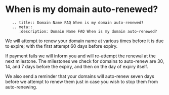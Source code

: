 # When is my domain auto-renewed?

```eval_rst
   .. title:: Domain Name FAQ When is my domain auto-renewed?
   .. meta::
      :description: Domain Name FAQ When is my domain auto-renewed?
```


We will attempt to renew your domain name at various times before it is due to expire; with the first attempt 60 days before expiry.


If payment fails we will inform you and will re-attempt the renewal at the next milestone. The milestones we check for domains to auto-renew are 30, 14, and 7 days before the expiry, and then on the day of expiry itself.


We also send a reminder that your domains will auto-renew seven days before we attempt to renew them just in case you wish to stop them from auto-renewing.




